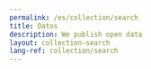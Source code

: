 ```yaml
---
permalink: /es/collection/search
title: Datos
description: We publish open data
layout: collection-search
lang-ref: collection/search
---
```


